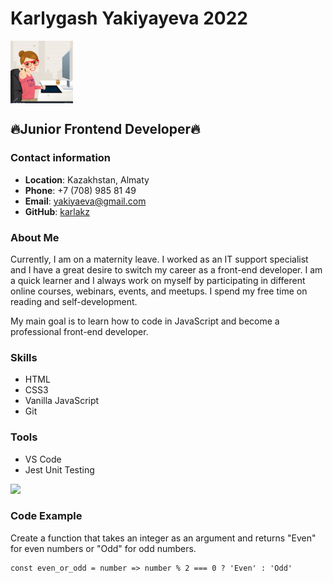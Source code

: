 # Karlygash Yakiyayeva 2022

[<img align="center" width="100px" alt="avatar" src="avatar.jpg"/>]()

## 🔥Junior Frontend Developer🔥

### Contact information

- **Location**: Kazakhstan, Almaty
- **Phone**: +7 (708) 985 81 49
- **Email**: yakiyaeva@gmail.com
- **GitHub**: [karlakz](https://github.com/karlakz)

### About Me

Currently, I am on a maternity leave. I worked as an IT support specialist and I have a great desire to switch my career as a front-end developer. I am a quick learner and I always work on myself by participating in different online courses, webinars, events, and meetups. I spend my free time on reading and self-development.

My main goal is to learn how to code in JavaScript and become a professional front-end developer.

### Skills

- HTML
- CSS3
- Vanilla JavaScript
- Git

### Tools

- VS Code
- Jest Unit Testing

![](http://i.imgur.com/OUkLi.gif)

### Code Example

Create a function that takes an integer as an argument and returns "Even" for even numbers or "Odd" for odd numbers.

```
const even_or_odd = number => number % 2 === 0 ? 'Even' : 'Odd'
```
